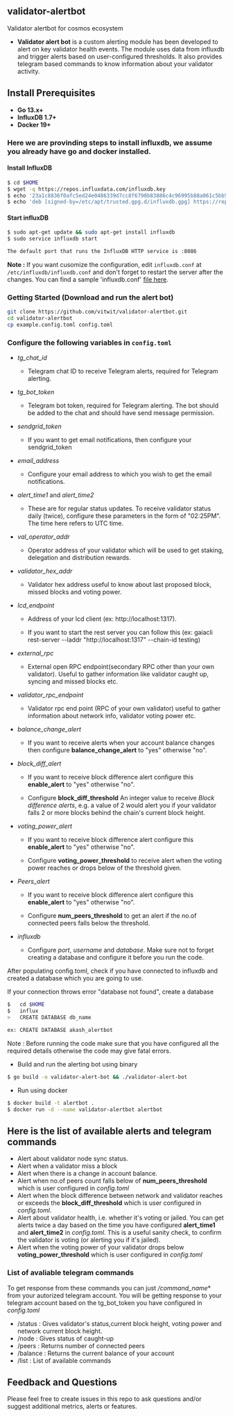 ## validator-alertbot
Validator alertbot for cosmos ecosystem

 -   **Validator alert bot** is a custom alerting module has been developed to alert on key validator health events. The module uses data from influxdb and trigger alerts based on user-configured thresholds.
 It also provides telegram based commands to know information about your validator activity.

## Install Prerequisites
- **Go 13.x+**
- **InfluxDB 1.7+**
- **Docker 19+**

### Here we are provinding steps to install influxdb, we assume you already have go and docker installed.

#### Install InfluxDB 

```sh
$ cd $HOME
$ wget -q https://repos.influxdata.com/influxdb.key
$ echo '23a1c8836f0afc5ed24e0486339d7cc8f6790b83886c4c96995b88a061c5bb5d influxdb.key' | sha256sum -c && cat influxdb.key | gpg --dearmor | sudo tee /etc/apt/trusted.gpg.d/influxdb.gpg > /dev/null
$ echo 'deb [signed-by=/etc/apt/trusted.gpg.d/influxdb.gpg] https://repos.influxdata.com/debian stable main' | sudo tee /etc/apt/sources.list.d/influxdata.list
```

#### Start influxDB

```sh
$ sudo apt-get update && sudo apt-get install influxdb
$ sudo service influxdb start

The default port that runs the InfluxDB HTTP service is :8086
```

**Note :** If you want cusomize the configuration, edit `influxdb.conf` at `/etc/influxdb/influxdb.conf` and don't forget to restart the server after the changes. You can find a sample 'influxdb.conf' [file here](https://github.com/jheyman/influxdb/blob/master/influxdb.conf).

### Getting Started (Download and run the alert bot)

```bash
git clone https://github.com/vitwit/validator-alertbot.git
cd validator-alertbot
cp example.config.toml config.toml
```
### Configure the following variables in `config.toml`

- *tg_chat_id*

    - Telegram chat ID to receive Telegram alerts, required for Telegram alerting.
    
- *tg_bot_token*

    - Telegram bot token, required for Telegram alerting. The bot should be added to the chat and should have send message permission.

- *sendgrid_token*

    - If you want to get email notifications, then configure your sendgrid_token

- *email_address*

    - Configure your email address to which you wish to get the email notifications.

- *alert_time1* and *alert_time2*

    - These are for regular status updates. To receive validator status daily (twice), configure these parameters in the form of "02:25PM". The time here refers to UTC time.

- *val_operator_addr*

    - Operator address of your validator which will be used to get staking, delegation and distribution rewards.

- *validator_hex_addr*

    - Validator hex address useful to know about last proposed block, missed blocks and voting power.

- *lcd_endpoint*

    - Address of your lcd client (ex: http://localhost:1317).
    
    - If you want to start the rest server you can follow this (ex: gaiacli rest-server --laddr "http://localhost:1317" --chain-id testing) 

- *external_rpc*

    - External open RPC endpoint(secondary RPC other than your own validator). Useful to gather information like validator caught up, syncing and missed blocks etc.

- *validator_rpc_endpoint*

     - Validator rpc end point (RPC of your own validator) useful to gather information about network info, validator voting power etc.

- *balance_change_alert*

    - If you want to receive alerts when your account balance changes then configure **balance_change_alert** to "yes" otherwise "no".

- *block_diff_alert*

    - If you want to receive block difference alert configure this **enable_alert** to "yes" otherwise "no".

    - Configure **block_diff_threshold** An integer value to receive *Block difference alerts*, e.g. a value of 2 would alert you if your validator falls 2 or more blocks behind the chain's current block height.

- *voting_power_alert*

    - If you want to receive block difference alert configure this **enable_alert** to "yes" otherwise "no".

    - Configure **voting_power_threshold** to receive alert when the voting power reaches or drops below of the threshold given.

- *Peers_alert*

    - If you want to receive block difference alert configure this **enable_alert** to "yes" otherwise "no".

    -  Configure **num_peers_threshold** to get an alert if the no.of connected peers falls below the threshold.

- *influxdb*

    - Configure *port*, *username* and *database*. Make sure not to forget creating a database and configure it before you run the code.

After populating config.toml, check if you have connected to influxdb and created a database which you are going to use.

If your connection throws error "database not found", create a database

```bash
$   cd $HOME
$   influx
>   CREATE DATABASE db_name

ex: CREATE DATABASE akash_alertbot
```

Note : Before running the code make sure that you have configured all the required details otherwise the code may give fatal errors.

- Build and run the alerting bot using binary

```bash
$ go build -o validator-alert-bot && ./validator-alert-bot
```

- Run using docker

```bash
$ docker build -t alertbot .
$ docker run -d --name validator-alertbot alertbot
```

## Here is the list of available alerts and telegram commands

 - Alert about validator node sync status.
 - Alert when a validator miss a block
 - Alert when there is a change in account balance.
 - Alert when no.of peers count falls below of **num_peers_threshold** which is user configured in *config.toml*
- Alert when the block difference between network and validator reaches or exceeds the **block_diff_threshold** which is user configured in *config.toml*.
- Alert about validator health, i.e. whether it's voting or jailed. You can get alerts twice a day based on the time you have configured **alert_time1** and **alert_time2** in *config.toml*. This is a useful sanity check, to confirm the validator is voting (or alerting you if it's jailed).
- Alert when the voting power of your validator drops below **voting_power_threshold** which is user configured in *config.toml*

### List of avaliable telegram commands
 To get response from these commands you can just */command_name** from your autorized telegram account.
 You will be getting response to your telegram account based on the tg_bot_token you have configured in *config.toml*

 - /status : Gives validator's status,current block height, voting power and network current block height.
 - /node : Gives status of caught-up
 - /peers : Returns number of connected peers
 - /balance : Returns the current balance of your account
 - /list : List of available commands

 ## Feedback and Questions

Please feel free to create issues in this repo to ask questions and/or suggest additional metrics, alerts or features.

